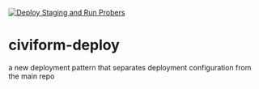 [![Deploy Staging and Run Probers](https://github.com/seattle-uat/civiform-deploy/actions/workflows/deploy-staging.yml/badge.svg?branch=main)](https://github.com/seattle-uat/civiform-deploy/actions/workflows/deploy-staging.yml)

# civiform-deploy
a new deployment pattern that separates deployment configuration from the main repo
